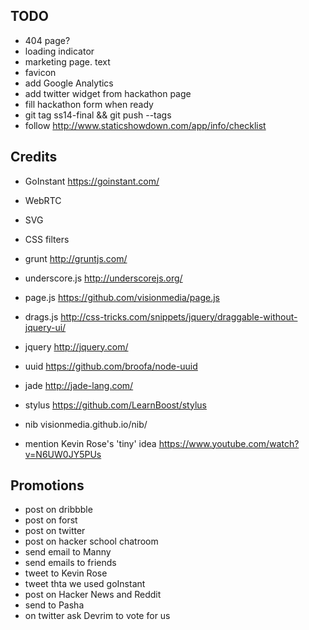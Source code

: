## TODO

  * 404 page?
  * loading indicator
  * marketing page. text
  * favicon
  * add Google Analytics
  * add twitter widget from hackathon page
  * fill hackathon form when ready
  * git tag ss14-final && git push --tags
  * follow http://www.staticshowdown.com/app/info/checklist


## Credits

  * GoInstant https://goinstant.com/
  * WebRTC
  * SVG
  * CSS filters
  * grunt http://gruntjs.com/
  * underscore.js http://underscorejs.org/
  * page.js https://github.com/visionmedia/page.js
  * drags.js http://css-tricks.com/snippets/jquery/draggable-without-jquery-ui/
  * jquery http://jquery.com/
  * uuid https://github.com/broofa/node-uuid
  * jade http://jade-lang.com/
  * stylus https://github.com/LearnBoost/stylus
  * nib visionmedia.github.io/nib/

  * mention Kevin Rose's 'tiny' idea https://www.youtube.com/watch?v=N6UW0JY5PUs


## Promotions

  * post on dribbble  
  * post on forst
  * post on twitter
  * post on hacker school chatroom
  * send email to Manny
  * send emails to friends
  * tweet to Kevin Rose
  * tweet thta we used goInstant
  * post on Hacker News and Reddit
  * send to Pasha
  * on twitter ask Devrim to vote for us